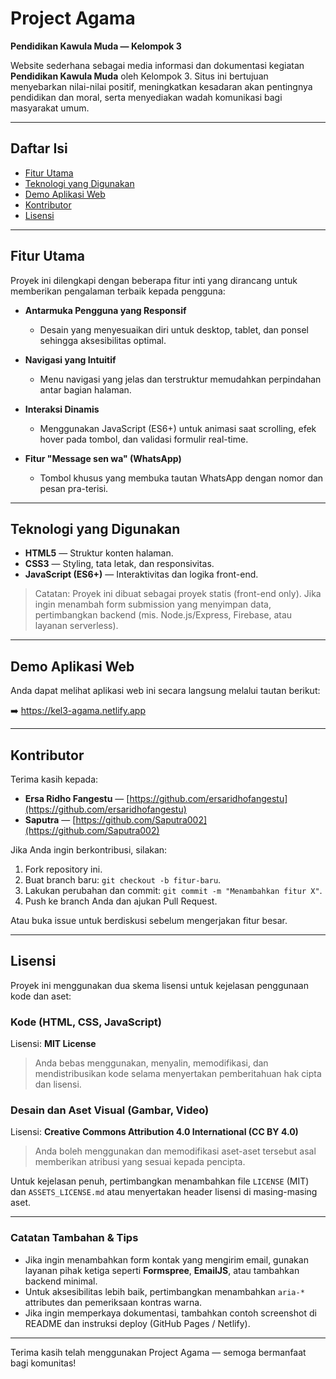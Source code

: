 # Project Agama

**Pendidikan Kawula Muda — Kelompok 3**

Website sederhana sebagai media informasi dan dokumentasi kegiatan **Pendidikan Kawula Muda** oleh Kelompok 3. Situs ini bertujuan menyebarkan nilai-nilai positif, meningkatkan kesadaran akan pentingnya pendidikan dan moral, serta menyediakan wadah komunikasi bagi masyarakat umum.

---

## Daftar Isi

* [Fitur Utama](#fitur-utama)
* [Teknologi yang Digunakan](#teknologi-yang-digunakan)
* [Demo Aplikasi Web](#demo-aplikasi-web)
* [Kontributor](#kontributor)
* [Lisensi](#lisensi)

---

## Fitur Utama

Proyek ini dilengkapi dengan beberapa fitur inti yang dirancang untuk memberikan pengalaman terbaik kepada pengguna:

* **Antarmuka Pengguna yang Responsif**

  * Desain yang menyesuaikan diri untuk desktop, tablet, dan ponsel sehingga aksesibilitas optimal.

* **Navigasi yang Intuitif**

  * Menu navigasi yang jelas dan terstruktur memudahkan perpindahan antar bagian halaman.

* **Interaksi Dinamis**

  * Menggunakan JavaScript (ES6+) untuk animasi saat scrolling, efek hover pada tombol, dan validasi formulir real-time.

* **Fitur "Message sen wa" (WhatsApp)**

  * Tombol khusus yang membuka tautan WhatsApp dengan nomor dan pesan pra-terisi.

---

## Teknologi yang Digunakan

* **HTML5** — Struktur konten halaman.
* **CSS3** — Styling, tata letak, dan responsivitas.
* **JavaScript (ES6+)** — Interaktivitas dan logika front-end.

> Catatan: Proyek ini dibuat sebagai proyek statis (front-end only). Jika ingin menambah form submission yang menyimpan data, pertimbangkan backend (mis. Node.js/Express, Firebase, atau layanan serverless).

---

## Demo Aplikasi Web

Anda dapat melihat aplikasi web ini secara langsung melalui tautan berikut:

➡️ https://kel3-agama.netlify.app

---

## Kontributor

Terima kasih kepada:

* **Ersa Ridho Fangestu** — [https://github.com/ersaridhofangestu](https://github.com/ersaridhofangestu)
* **Saputra** — [https://github.com/Saputra002](https://github.com/Saputra002)

Jika Anda ingin berkontribusi, silakan:

1. Fork repository ini.
2. Buat branch baru: `git checkout -b fitur-baru`.
3. Lakukan perubahan dan commit: `git commit -m "Menambahkan fitur X"`.
4. Push ke branch Anda dan ajukan Pull Request.

Atau buka issue untuk berdiskusi sebelum mengerjakan fitur besar.

---

## Lisensi

Proyek ini menggunakan dua skema lisensi untuk kejelasan penggunaan kode dan aset:

### Kode (HTML, CSS, JavaScript)

Lisensi: **MIT License**

> Anda bebas menggunakan, menyalin, memodifikasi, dan mendistribusikan kode selama menyertakan pemberitahuan hak cipta dan lisensi.

### Desain dan Aset Visual (Gambar, Video)

Lisensi: **Creative Commons Attribution 4.0 International (CC BY 4.0)**

> Anda boleh menggunakan dan memodifikasi aset-aset tersebut asal memberikan atribusi yang sesuai kepada pencipta.

Untuk kejelasan penuh, pertimbangkan menambahkan file `LICENSE` (MIT) dan `ASSETS_LICENSE.md` atau menyertakan header lisensi di masing-masing aset.

---

### Catatan Tambahan & Tips

* Jika ingin menambahkan form kontak yang mengirim email, gunakan layanan pihak ketiga seperti **Formspree**, **EmailJS**, atau tambahkan backend minimal.
* Untuk aksesibilitas lebih baik, pertimbangkan menambahkan `aria-*` attributes dan pemeriksaan kontras warna.
* Jika ingin memperkaya dokumentasi, tambahkan contoh screenshot di README dan instruksi deploy (GitHub Pages / Netlify).

---

Terima kasih telah menggunakan Project Agama — semoga bermanfaat bagi komunitas!
